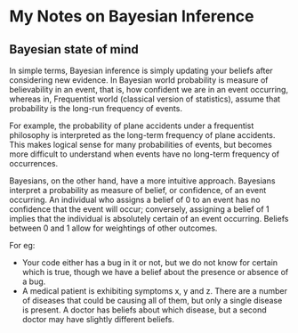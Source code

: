 # My Notes on Bayesian Inference

## Bayesian state of mind
In simple terms, Bayesian inference is simply updating your beliefs after considering new evidence. 
In Bayesian world probability is measure of believability in an event, that is, how confident we are in an event occurring, whereas in, Frequentist world (classical version of statistics), assume that probability is the long-run frequency of events. 

For example, the probability of plane accidents under a frequentist philosophy is interpreted as the long-term frequency of plane accidents. This makes logical sense for many probabilities of events, but becomes more difficult to understand when events have no long-term frequency of occurrences. 

Bayesians, on the other hand, have a more intuitive approach. Bayesians interpret a probability as measure of belief, or confidence, of an event occurring. An individual who assigns a belief of 0 to an event has no confidence that the event will occur; conversely, assigning a belief of 1 implies that the individual is absolutely certain of an event occurring. Beliefs between 0 and 1 allow for weightings of other outcomes. 

For eg: 
* Your code either has a bug in it or not, but we do not know for certain which is true, though we have a belief about the presence or absence of a bug.
* A medical patient is exhibiting symptoms x, y and z. There are a number of diseases that could be causing all of them, but only a single disease is present. A doctor has beliefs about which disease, but a second doctor may have slightly different beliefs.
